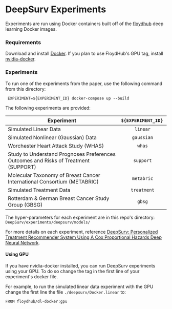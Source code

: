 # DeepSurv Experiments

Experiments are run using Docker containers built off of the [floydhub](https://github.com/floydhub/dl-docker) deep learning Docker images. 

### Requirements

Download and install [Docker](https://www.docker.com/community-edition#/download). If you plan to use FloydHub's GPU tag, install [nvidia-docker](https://github.com/NVIDIA/nvidia-docker).
	
### Experiments

To run one of the experiments from the paper, use the following command from this directory:

	 EXPERIMENT=${EXPERIMENT_ID} docker-compose up --build

The following experiments are provided:

| Experiment    | `${EXPERIMENT_ID} `|
| ------------- |:-------------:|
| Simulated Linear Data | `linear` |
| Simulated Nonlinear (Gaussian) Data | `gaussian` |
| Worchester Heart Attack Study (WHAS) | `whas` |
| Study to Understand Prognoses Preferences Outcomes and Risks of Treatment (SUPPORT) | `support` |
| Molecular Taxonomy of Breast Cancer International Consortium (METABRIC) | `metabric` |
| Simulated Treatment Data | `treatment` |
| Rotterdam & German Breast Cancer Study Group (GBSG) | `gbsg` |

The hyper-parameters for each experiment are in this repo's directory: `DeepSurv/experiments/deepsurv/models/`

For more details on each experiment, reference [DeepSurv: Personalized Treatment Recommender System Using A Cox Proportional Hazards Deep Neural Network](http://arxiv.org/abs/1606.00931).

#### Using GPU

If you have nvidia-docker installed, you can run DeepSurv experiments using your GPU. To do so change the tag in the first line of your experiment's docker file. 

For example, to run the simulated linear data experiment with the GPU change the first line the file `./deepsurv/Docker.linear` to:

	FROM floydhub/dl-docker:gpu	
